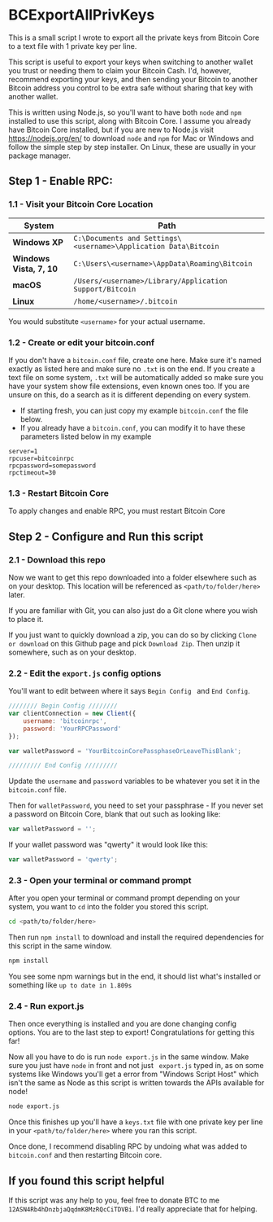 # BCExportAllPrivKeys

This is a small script I wrote to export all the private keys from Bitcoin Core to a text file with 1 private key per line.

This script is useful to export your keys when switching to another wallet you trust or needing them to claim your Bitcoin Cash. I'd, however, recommend exporting your keys, and then sending your Bitcoin to another Bitcoin address you control to be extra safe without sharing that key with another wallet.

This is written using Node.js, so you'll want to have both `node` and `npm` installed to use this script, along with Bitcoin Core. I assume you already have Bitcoin Core installed, but if you are new to Node.js visit https://nodejs.org/en/ to download `node` and `npm` for Mac or Windows and follow the simple step by step installer. On Linux, these are usually in your package manager.

## Step 1 - Enable RPC:

### 1.1 - Visit your Bitcoin Core Location

| System                   | Path                                     |
| ------------------------ | ---------------------------------------- |
| **Windows XP**           | `C:\Documents and Settings\<username>\Application Data\Bitcoin` |
| **Windows Vista, 7, 10** | `C:\Users\<username>\AppData\Roaming\Bitcoin` |
| **macOS**                | `/Users/<username>/Library/Application Support/Bitcoin` |
| **Linux**                | `/home/<username>/.bitcoin`              |

You would substitute `<username>` for your actual username.

### 1.2 - Create or edit your bitcoin.conf

If you don't have a `bitcoin.conf` file, create one here. Make sure it's named exactly as listed here and make sure no `.txt` is on the end. If you create a text file on some system, `.txt` will be automatically added so make sure you have your system show file extensions, even known ones too. If you are unsure on this, do a search as it is different depending on every system.

* If starting fresh, you can just copy my example `bitcoin.conf` the file below.
* If you already have a `bitcoin.conf`, you can modify it to have these parameters listed below in my example

```
server=1
rpcuser=bitcoinrpc
rpcpassword=somepassword
rpctimeout=30
```

### 1.3 - Restart Bitcoin Core

To apply changes and enable RPC, you must restart Bitcoin Core

## Step 2 - Configure and Run this script

### 2.1 - Download this repo

Now we want to get this repo downloaded into a folder elsewhere such as on your desktop. This location will be referenced as `<path/to/folder/here>` later.

If you are familiar with Git, you can also just do a Git clone where you wish to place it.

If you just want to quickly download a zip, you can do so by clicking  `Clone or download` on this Github page and pick `Download Zip`. Then unzip it somewhere, such as on your desktop.

### 2.2 - Edit the `export.js` config options

You'll want to edit between where it says `Begin Config ` and `End Config`.

```javascript
//////// Begin Config ////////
var clientConnection = new Client({
    username: 'bitcoinrpc',
    password: 'YourRPCPassword'
});

var walletPassword = 'YourBitcoinCorePassphaseOrLeaveThisBlank';

///////// End Config /////////
```

Update the `username` and `password` variables to be whatever you set it in the `bitcoin.conf` file.

Then for `walletPassword`, you need to set your passphrase - If you never set a password on Bitcoin Core, blank that out such as looking like:

```javascript
var walletPassword = '';
```

If your wallet password was "qwerty" it would look like this:

```javascript
var walletPassword = 'qwerty';
```

### 2.3 - Open your terminal or command prompt

After you open your terminal or command prompt depending on your system, you want to `cd` into the folder you stored this script. 

```bash
cd <path/to/folder/here>
```

Then run `npm install` to download and install the required dependencies for this script in the same window.

```bash
npm install
```

You see some npm warnings but in the end, it should list what's installed or something like `up to date in 1.809s`

### 2.4 - Run export.js 

Then once everything is installed and you are done changing config options. You are to the last step to export! Congratulations for getting this far!

Now all you have to do is run `node export.js` in the same window. Make sure you just have `node` in front and not just ` export.js` typed in, as on some systems like Windows you'll get a error from "Windows Script Host" which isn't the same as Node as this script is written towards the APIs available for node!

```bash
node export.js
```

Once this finishes up you'll have a `keys.txt` file with one private key per line in your `<path/to/folder/here>` where you ran this script.

Once done, I recommend disabling RPC by undoing what was added to `bitcoin.conf` and then restarting Bitcoin core.

## If you found this script helpful

If this script was any help to you, feel free to donate BTC to me `12ASN4Rb4hDnzbjaQqdmK8MzRQcCiTDVBi`. I'd really appreciate that for helping.
